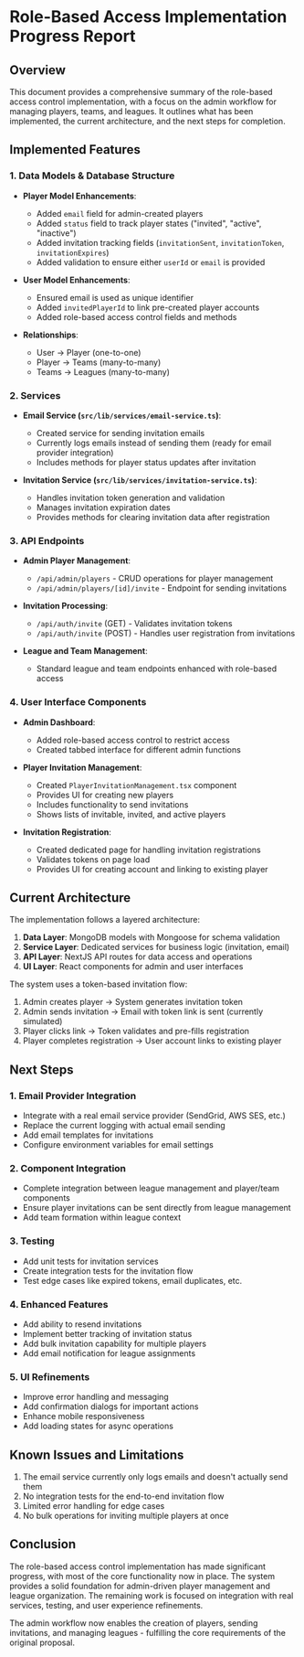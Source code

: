 # Role-Based Access Implementation Progress Report

## Overview

This document provides a comprehensive summary of the role-based access control implementation, with a focus on the admin workflow for managing players, teams, and leagues. It outlines what has been implemented, the current architecture, and the next steps for completion.

## Implemented Features

### 1. Data Models & Database Structure

- **Player Model Enhancements**:
  - Added `email` field for admin-created players
  - Added `status` field to track player states ("invited", "active", "inactive")
  - Added invitation tracking fields (`invitationSent`, `invitationToken`, `invitationExpires`)
  - Added validation to ensure either `userId` or `email` is provided

- **User Model Enhancements**:
  - Ensured email is used as unique identifier
  - Added `invitedPlayerId` to link pre-created player accounts
  - Added role-based access control fields and methods

- **Relationships**:
  - User → Player (one-to-one)
  - Player → Teams (many-to-many)
  - Teams → Leagues (many-to-many)

### 2. Services

- **Email Service (`src/lib/services/email-service.ts`)**:
  - Created service for sending invitation emails
  - Currently logs emails instead of sending them (ready for email provider integration)
  - Includes methods for player status updates after invitation

- **Invitation Service (`src/lib/services/invitation-service.ts`)**:
  - Handles invitation token generation and validation
  - Manages invitation expiration dates
  - Provides methods for clearing invitation data after registration

### 3. API Endpoints

- **Admin Player Management**:
  - `/api/admin/players` - CRUD operations for player management
  - `/api/admin/players/[id]/invite` - Endpoint for sending invitations

- **Invitation Processing**:
  - `/api/auth/invite` (GET) - Validates invitation tokens
  - `/api/auth/invite` (POST) - Handles user registration from invitations

- **League and Team Management**:
  - Standard league and team endpoints enhanced with role-based access

### 4. User Interface Components

- **Admin Dashboard**:
  - Added role-based access control to restrict access
  - Created tabbed interface for different admin functions

- **Player Invitation Management**:
  - Created `PlayerInvitationManagement.tsx` component
  - Provides UI for creating new players
  - Includes functionality to send invitations
  - Shows lists of invitable, invited, and active players

- **Invitation Registration**:
  - Created dedicated page for handling invitation registrations
  - Validates tokens on page load
  - Provides UI for creating account and linking to existing player

## Current Architecture

The implementation follows a layered architecture:

1. **Data Layer**: MongoDB models with Mongoose for schema validation
2. **Service Layer**: Dedicated services for business logic (invitation, email)
3. **API Layer**: NextJS API routes for data access and operations
4. **UI Layer**: React components for admin and user interfaces

The system uses a token-based invitation flow:
1. Admin creates player → System generates invitation token
2. Admin sends invitation → Email with token link is sent (currently simulated)
3. Player clicks link → Token validates and pre-fills registration
4. Player completes registration → User account links to existing player

## Next Steps

### 1. Email Provider Integration

- Integrate with a real email service provider (SendGrid, AWS SES, etc.)
- Replace the current logging with actual email sending
- Add email templates for invitations
- Configure environment variables for email settings

### 2. Component Integration

- Complete integration between league management and player/team components
- Ensure player invitations can be sent directly from league management
- Add team formation within league context

### 3. Testing

- Add unit tests for invitation services
- Create integration tests for the invitation flow
- Test edge cases like expired tokens, email duplicates, etc.

### 4. Enhanced Features

- Add ability to resend invitations
- Implement better tracking of invitation status
- Add bulk invitation capability for multiple players
- Add email notification for league assignments

### 5. UI Refinements

- Improve error handling and messaging
- Add confirmation dialogs for important actions
- Enhance mobile responsiveness
- Add loading states for async operations

## Known Issues and Limitations

1. The email service currently only logs emails and doesn't actually send them
2. No integration tests for the end-to-end invitation flow
3. Limited error handling for edge cases
4. No bulk operations for inviting multiple players at once

## Conclusion

The role-based access control implementation has made significant progress, with most of the core functionality now in place. The system provides a solid foundation for admin-driven player management and league organization. The remaining work is focused on integration with real services, testing, and user experience refinements.

The admin workflow now enables the creation of players, sending invitations, and managing leagues - fulfilling the core requirements of the original proposal.
